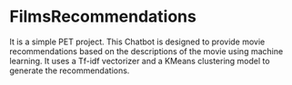 # FilmsRecommendations
It is a simple PET project. This Chatbot is designed to provide movie recommendations based on the descriptions of the movie using machine learning. It uses a Tf-idf vectorizer and a KMeans clustering model to generate the recommendations. 
